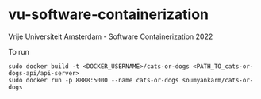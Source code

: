 # vu-software-containerization
Vrije Universiteit Amsterdam - Software Containerization 2022

To run

```
sudo docker build -t <DOCKER_USERNAME>/cats-or-dogs <PATH_TO_cats-or-dogs-api/api-server>
sudo docker run -p 8888:5000 --name cats-or-dogs soumyankarm/cats-or-dogs
```
